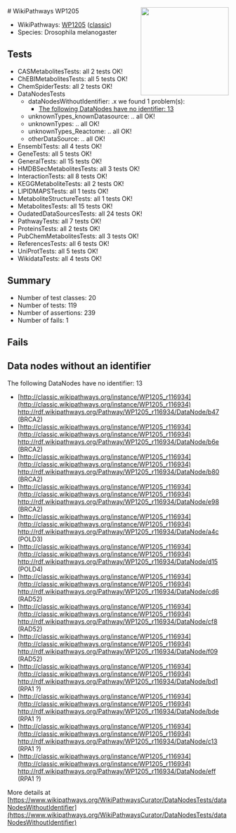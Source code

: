 <img style="float: right; width: 200px" src="https://upload.wikimedia.org/wikipedia/commons/thumb/8/83/Wplogo_with_text_500.png/640px-Wplogo_with_text_500.png" />
# WikiPathways WP1205

* WikiPathways: [WP1205](https://wikipathways.org/pathways/WP1205) ([classic](https://classic.wikipathways.org/instance/WP1205))
* Species: Drosophila melanogaster
## Tests
* CASMetabolitesTests: all 2 tests OK!
* ChEBIMetabolitesTests: all 5 tests OK!
* ChemSpiderTests: all 2 tests OK!
* DataNodesTests
    * dataNodesWithoutIdentifier: .x we found 1 problem(s):
        * [The following DataNodes have no identifier: 13](#8792c493)
    * unknownTypes_knownDatasource: .. all OK!
    * unknownTypes: .. all OK!
    * unknownTypes_Reactome: .. all OK!
    * otherDataSource: .. all OK!
* EnsemblTests: all 4 tests OK!
* GeneTests: all 5 tests OK!
* GeneralTests: all 15 tests OK!
* HMDBSecMetabolitesTests: all 3 tests OK!
* InteractionTests: all 8 tests OK!
* KEGGMetaboliteTests: all 2 tests OK!
* LIPIDMAPSTests: all 1 tests OK!
* MetaboliteStructureTests: all 1 tests OK!
* MetabolitesTests: all 15 tests OK!
* OudatedDataSourcesTests: all 24 tests OK!
* PathwayTests: all 7 tests OK!
* ProteinsTests: all 2 tests OK!
* PubChemMetabolitesTests: all 3 tests OK!
* ReferencesTests: all 6 tests OK!
* UniProtTests: all 5 tests OK!
* WikidataTests: all 4 tests OK!


## Summary

* Number of test classes: 20
* Number of tests: 119
* Number of assertions: 239
* Number of fails: 1

## Fails

<a name="8792c493" />

## Data nodes without an identifier

The following DataNodes have no identifier: 13

* [http://classic.wikipathways.org/instance/WP1205_r116934](http://classic.wikipathways.org/instance/WP1205_r116934) http://rdf.wikipathways.org/Pathway/WP1205_r116934/DataNode/b47 (BRCA2)
* [http://classic.wikipathways.org/instance/WP1205_r116934](http://classic.wikipathways.org/instance/WP1205_r116934) http://rdf.wikipathways.org/Pathway/WP1205_r116934/DataNode/b6e (BRCA2)
* [http://classic.wikipathways.org/instance/WP1205_r116934](http://classic.wikipathways.org/instance/WP1205_r116934) http://rdf.wikipathways.org/Pathway/WP1205_r116934/DataNode/b80 (BRCA2)
* [http://classic.wikipathways.org/instance/WP1205_r116934](http://classic.wikipathways.org/instance/WP1205_r116934) http://rdf.wikipathways.org/Pathway/WP1205_r116934/DataNode/e98 (BRCA2)
* [http://classic.wikipathways.org/instance/WP1205_r116934](http://classic.wikipathways.org/instance/WP1205_r116934) http://rdf.wikipathways.org/Pathway/WP1205_r116934/DataNode/a4c (POLD3)
* [http://classic.wikipathways.org/instance/WP1205_r116934](http://classic.wikipathways.org/instance/WP1205_r116934) http://rdf.wikipathways.org/Pathway/WP1205_r116934/DataNode/d15 (POLD4)
* [http://classic.wikipathways.org/instance/WP1205_r116934](http://classic.wikipathways.org/instance/WP1205_r116934) http://rdf.wikipathways.org/Pathway/WP1205_r116934/DataNode/cd6 (RAD52)
* [http://classic.wikipathways.org/instance/WP1205_r116934](http://classic.wikipathways.org/instance/WP1205_r116934) http://rdf.wikipathways.org/Pathway/WP1205_r116934/DataNode/cf8 (RAD52)
* [http://classic.wikipathways.org/instance/WP1205_r116934](http://classic.wikipathways.org/instance/WP1205_r116934) http://rdf.wikipathways.org/Pathway/WP1205_r116934/DataNode/f09 (RAD52)
* [http://classic.wikipathways.org/instance/WP1205_r116934](http://classic.wikipathways.org/instance/WP1205_r116934) http://rdf.wikipathways.org/Pathway/WP1205_r116934/DataNode/bd1 (RPA1 ?)
* [http://classic.wikipathways.org/instance/WP1205_r116934](http://classic.wikipathways.org/instance/WP1205_r116934) http://rdf.wikipathways.org/Pathway/WP1205_r116934/DataNode/bde (RPA1 ?)
* [http://classic.wikipathways.org/instance/WP1205_r116934](http://classic.wikipathways.org/instance/WP1205_r116934) http://rdf.wikipathways.org/Pathway/WP1205_r116934/DataNode/c13 (RPA1 ?)
* [http://classic.wikipathways.org/instance/WP1205_r116934](http://classic.wikipathways.org/instance/WP1205_r116934) http://rdf.wikipathways.org/Pathway/WP1205_r116934/DataNode/eff (RPA1 ?)


More details at [https://www.wikipathways.org/WikiPathwaysCurator/DataNodesTests/dataNodesWithoutIdentifier](https://www.wikipathways.org/WikiPathwaysCurator/DataNodesTests/dataNodesWithoutIdentifier)

